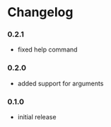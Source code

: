 # Changelog

### 0.2.1

- fixed help command

### 0.2.0

- added support for arguments

### 0.1.0

- initial release
